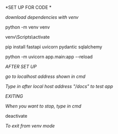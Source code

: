 *SET UP FOR CODE *

*download dependencies with venv*

python -m venv venv

venv\Scripts\activate

pip install fastapi uvicorn pydantic sqlalchemy

python -m uvicorn app.main:app --reload

*AFTER SET UP*

*go to localhost address shown in cmd*

*Type in after local host address "/docs" to test app*

*EXITING*

*When you want to stop, type in cmd*

deactivate

*To exit from venv mode*
